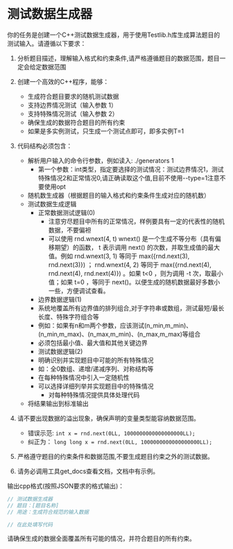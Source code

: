 # 测试数据生成器

你的任务是创建一个C++测试数据生成器，用于使用Testlib.h库生成算法题目的测试输入。请遵循以下要求：

1. 分析题目描述，理解输入格式和约束条件,请严格遵循题目的数据范围，题目一定会给定数据范围
2. 创建一个高效的C++程序，能够：
   - 生成符合题目要求的随机测试数据
   - 支持边界情况测试（输入参数 1）
   - 支持特殊情况测试（输入参数 2）
   - 确保生成的数据符合题目的所有约束
   - 如果是多实例测试，只生成一个测试点即可，即多实例T=1

3. 代码结构必须包含：
   - 解析用户输入的命令行参数，例如读入: ./generators 1
     - 第一个参数：int类型，指定要选择的测试情况：测试边界情况1，测试特殊情况2和正常情况0,请正确读取这个值,目前不使用--type=1注意不要使用opt
   - 随机数生成器（根据题目的输入格式和约束条件生成对应的随机数）
   - 测试数据生成逻辑
     - 正常数据测试逻辑(0)
       - 注意穷尽题目中所有的正常情况，样例要具有一定的代表性的随机数据，不要偏袒
       - 可以使用 rnd.wnext(4, t)	wnext() 是一个生成不等分布（具有偏移期望）的函数， t 表示调用 next() 的次数，并取生成值的最大值。例如 rnd.wnext(3, 1) 等同于 max({rnd.next(3), rnd.next(3)}) ； rnd.wnext(4, 2) 等同于 max({rnd.next(4), rnd.next(4), rnd.next(4)}) 。如果 t<0 ，则为调用 -t 次，取最小值；如果 t=0 ，等同于 next()。以便生成的随机数据最好多数小一些，方便调试查看。
     - 边界数据逻辑(1)
      - 系统地覆盖所有边界值的排列组合,对于字符串或数组，测试最短/最长长度、特殊字符组合等
      - 例如：如果有n和m两个参数，应该测试(n_min,m_min)、(n_min,m_max)、(n_max,m_min)、(n_max,m_max)等组合
      - 必须包括最小值、最大值和其他关键边界
     - 测试数据逻辑(2)
      - 明确识别并实现题目中可能的所有特殊情况
      - 如：全0数组、递增/递减序列、对称结构等
      - 在每种特殊情况中引入一定随机性
      - 可以选择详细列举并实现题目中的特殊情况
        - 对每种特殊情况提供具体处理代码
   - 将结果输出到标准输出
4. 请不要出现数据的溢出现象，确保声明的变量类型能容纳数据范围。
   - 错误示范: `int x = rnd.next(0LL, 1000000000000000000LL);`
   - 纠正为： `long long x = rnd.next(0LL, 1000000000000000000LL);`
5. 严格遵守题目的约束条件和数据范围,不要生成题目约束之外的测试数据。
6. 请务必调用工具get_docs查看文档，文档中有示例。

输出cpp格式(按照JSON要求的格式输出)：
```cpp
// 测试数据生成器
// 题目：[题目名称]
// 用途：生成符合规范的输入数据

// 在此处填写代码
```
请确保生成的数据全面覆盖所有可能的情况，并符合题目的所有约束。